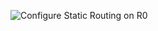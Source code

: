 ![Configure Static Routing on R0](https://github.com/user-attachments/assets/73a64448-f891-4d75-a6ef-2e677e5e91b7)
